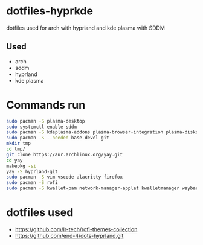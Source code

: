 # dotfiles-hyprkde
dotfiles used for arch with hyprland and kde plasma with SDDM

## Used
- arch
- sddm
- hyprland
- kde plasma

# Commands run
```bash
sudo pacman -S plasma-desktop 
sudo systemctl enable sddm
sudo pacman -S kdeplasma-addons plasma-browser-integration plasma-disks bluedevil kde-cli-tools kde-gtk-config kpipewire plasma-nm plasma-pa plasma-vault powerdevil kscreen
sudo pacman -S --needed base-devel git
mkdir tmp
cd tmp/
git clone https://aur.archlinux.org/yay.git
cd yay
makepkg -si
yay -S hyprland-git
sudo pacman -S vim vscode alacritty firefox
sudo pacman -S rofi
sudo pacman -S kwallet-pam network-manager-applet kwalletmanager waybar qt6ct pcmanfm-gtk3 lxappearance hyprlock 
```

# dotfiles used
- https://github.com/lr-tech/rofi-themes-collection
- https://github.com/end-4/dots-hyprland.git
